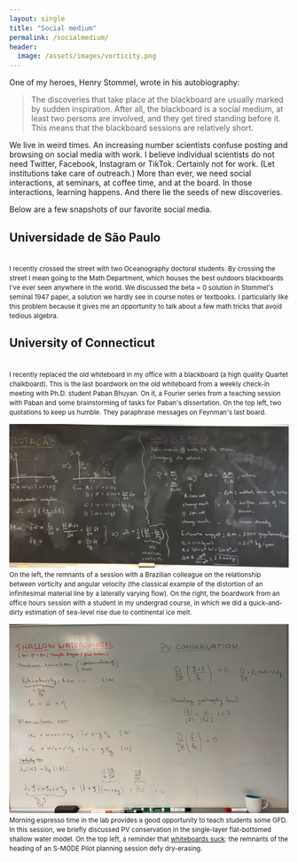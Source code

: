 ```yaml
---
layout: single
title: "Social medium"
permalink: /socialmedium/
header:
  image: /assets/images/vorticity.png
---
```


 One of my heroes, Henry Stommel, wrote in his autobiography:
 
>The discoveries that take place at the 
blackboard are usually marked by sudden inspiration. After all, the blackboard
is a social medium, at least two persons are involved, and they get tired
standing before it. This means that  the blackboard sessions are relatively
short.  

We live in weird times.  An increasing number scientists confuse posting and browsing on social media with work.  I believe individual scientists do not need Twitter, Facebook, Instagram or TikTok. Certainly not for work. (Let institutions take care of outreach.) More than ever, we need social interactions, at seminars, at coffee time,  and at the board. In  those interactions, learning happens. And there lie the seeds of new discoveries.

Below are a few snapshots of our favorite social media.


## Universidade de São Paulo


<div class="row">
    <div class="col-sm mt-3 mt-md-0">
        <img class="img-fluid rounded z-depth-1" src="/assets/images/blackboard2.png" alt="" title="example image" />
    </div>
</div>
<div class="caption">
    <small>I recently crossed the street with two Oceanography doctoral students. By crossing the street I mean going to the Math Department, which houses the best outdoors blackboards I've ever seen anywhere in the world. We discussed the beta = 0 solution in Stommel's seminal 1947 paper, a solution we hardly see in course notes or textbooks. I particularly like this problem because it gives me an opportunity to talk about a few math tricks that avoid tedious algebra.</small>
</div>

<p></p>
<p></p>
<p></p>
<p></p>
<p></p>
<p></p>


## University of Connecticut




<div class="row">
    <div class="col-sm mt-3 mt-md-0">
        <img class="img-fluid rounded z-depth-1" src="/assets/images/whiteboard1.png" alt="" title="example image" />
    </div>
</div>
<div class="caption">
    <small>I recently replaced the old whiteboard in my office with a blackboard (a high
    quality Quartet chalkboard). This is the last boardwork on the old
    whiteboard from a weekly check-in meeting with Ph.D. student Paban Bhuyan. 
    On it, a Fourier series from a teaching session with Paban and some brainstorming 
    of tasks for Paban's dissertation. On the top left, two quotations 
    to keep us humble. They paraphrase messages on Feynman's last board.</small>
</div>

<p></p>
<p></p>
<p></p>
<p></p>
<p></p>
<p></p>


<div class="row">
    <div class="col-sm mt-3 mt-md-0">
        <img class="img-fluid rounded z-depth-1" src="/assets/images/blackboard1.png" alt="" title="example image" />
    </div>
</div>
<div class="caption"><small>
    On the left, the remnants of a session with a Brazilian colleague on the
    relationship between vorticity and angular velocity (the classical
    example of the distortion of an infinitesimal material line by a laterally 
    varying flow). On the right, the boardwork from an office hours session with a 
    student in my undergrad course, in which we did a quick-and-dirty
    estimation of sea-level rise 
    due to continental ice melt.</small>
</div>

<p></p>
<p></p>
<p></p>
<p></p>
<p></p>
<p></p>

<div class="row">
    <div class="col-sm mt-3 mt-md-0">
        <img class="img-fluid rounded z-depth-1" src="/assets/images/whiteboard2.png" alt="" title="example image" />
    </div>
</div>
<div class="caption">
<small>Morning espresso time in the lab provides a good opportunity to teach students
some GFD. In this session, we briefly discussed PV conservation in the single-layer
flat-bottomed shallow water model. On the top left, a reminder that <ins><a href="https://www.wired.com/2008/01/su-whiteboards">whiteboards suck</a></ins>: the remnants of the
heading of an S-MODE Pilot planning session defy dry-erasing.</small>
</div>